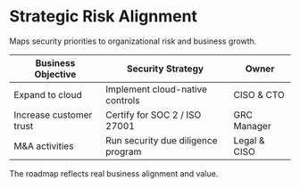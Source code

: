 # Strategic Risk Alignment

Maps security priorities to organizational risk and business growth.

| Business Objective       | Security Strategy                  | Owner         |
|--------------------------|------------------------------------|---------------|
| Expand to cloud          | Implement cloud-native controls    | CISO & CTO    |
| Increase customer trust  | Certify for SOC 2 / ISO 27001      | GRC Manager   |
| M&A activities           | Run security due diligence program | Legal & CISO  |

The roadmap reflects real business alignment and value.
